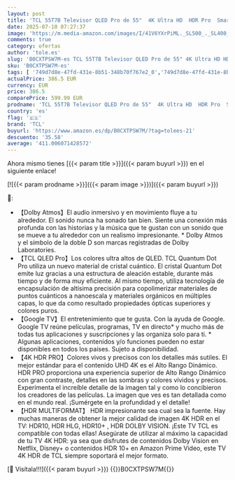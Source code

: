 ```yaml
---
layout: post
title: 'TCL 55T7B Televisor QLED Pro de 55"  4K Ultra HD  HDR Pro  Smart TV Powered by Google TV  Dolby Vision y Atmos  Motion Clarity  Control por Voz Manos Libres  Compatible con Google Assistant '
date: 2025-07-10 07:27:37
image: 'https://m.media-amazon.com/images/I/41V6YXrPiML._SL500_._SL400_.jpg'
comments: true
category: ofertas
author: 'tole.es'
slug: 'B0CXTPSW7M-es TCL 55T7B Televisor QLED Pro de 55" 4K Ultra HD HDR Pro...'
sku: 'B0CXTPSW7M-es'
tags: [ '749d7d8e-47fd-431e-8b51-348b70f767e2_0','749d7d8e-47fd-431e-8b51-348b70f767e2_101','749d7d8e-47fd-431e-8b51-348b70f767e2_5801','749d7d8e-47fd-431e-8b51-348b70f767e2_7201','Arborist Merchandising Root','Electrónica','Los favoritos de nuestros clientes: Electrónica','Self Service','Special Features Stores','TV, vídeo y home cinema','TVs 60"-69"','TVs QLED','Televisores','smart','tcl','televisor','tv','🇪🇸', ]
actualPrice: 386.5 EUR
currency: EUR
price: 386.5
comparePrice: 599.99 EUR
prodname: 'TCL 55T7B Televisor QLED Pro de 55"  4K Ultra HD  HDR Pro  Smart TV Powered by Google TV  Dolby Vision y Atmos  Motion Clarity  Control por Voz Manos Libres  Compatible con Google Assistant '
country: 'es'
flag: '🇪🇸'
brand: 'TCL'
buyurl: 'https://www.amazon.es/dp/B0CXTPSW7M/?tag=tolees-21'
descuento: '35.58'
average: '411.006071428572'
---
```


Ahora mismo tienes [{{< param title >}}]({{< param buyurl >}}) en el siguiente enlace!

[![{{< param prodname >}}]({{< param image >}})]({{< param buyurl >}})

🔎:

- 【Dolby Atmos】El audio inmersivo y en movimiento fluye a tu alrededor. El sonido nunca ha sonado tan bien. Siente una conexión más profunda con las historias y la música que te gustan con un sonido que se mueve a tu alrededor con un realismo impresionante. * Dolby Atmos y el símbolo de la doble D son marcas registradas de Dolby Laboratories.
- 【TCL QLED Pro】Los colores ultra altos de QLED. TCL Quantum Dot Pro utiliza un nuevo material de cristal cuántico. El cristal Quantum Dot emite luz gracias a una estructura de aleación estable, durante más tiempo y de forma muy eficiente. Al mismo tiempo, utiliza tecnología de encapsulación de altísima precisión para copolimerizar materiales de puntos cuánticos a nanoescala y materiales orgánicos en múltiples capas, lo que da como resultado propiedades ópticas superiores y colores puros.
- 【Google TV】El entretenimiento que te gusta. Con la ayuda de Google. Google TV reúne películas, programas, TV en directo* y mucho más de todas tus aplicaciones y suscripciones y las organiza solo para ti. * Algunas aplicaciones, contenidos y/o funciones pueden no estar disponibles en todos los países. Sujeto a disponibilidad.
- 【4K HDR PRO】Colores vivos y precisos con los detalles más sutiles. El mejor estándar para el contenido UHD 4K es el Alto Rango Dinámico. HDR PRO proporciona una experiencia superior de Alto Rango Dinámico con gran contraste, detalles en las sombras y colores vívidos y precisos. Experimenta el increíble detalle de la imagen tal y como lo concibieron los creadores de las películas. La imagen que ves es tan detallada como en el mundo real. ¡Sumérgete en la profundidad y el detalle!
- 【HDR MULTIFORMAT】 HDR impresionante sea cual sea la fuente. Hay muchas maneras de obtener la mejor calidad de imagen 4K HDR en el TV: HDR10, HDR HLG, HDR10+ , HDR DOLBY VISION. ¡Este TV TCL es compatible con todas ellas! Asegúrate de utilizar al máximo la capacidad de tu TV 4K HDR: ya sea que disfrutes de contenidos Dolby Vision en Netflix, Disney+ o contenidos HDR 10+ en Amazon Prime Video, este TV 4K HDR de TCL siempre soportará el mejor formato.

[🛒 Visítala!!!]({{< param buyurl >}})
{{<world>}}B0CXTPSW7M{{</world>}}
